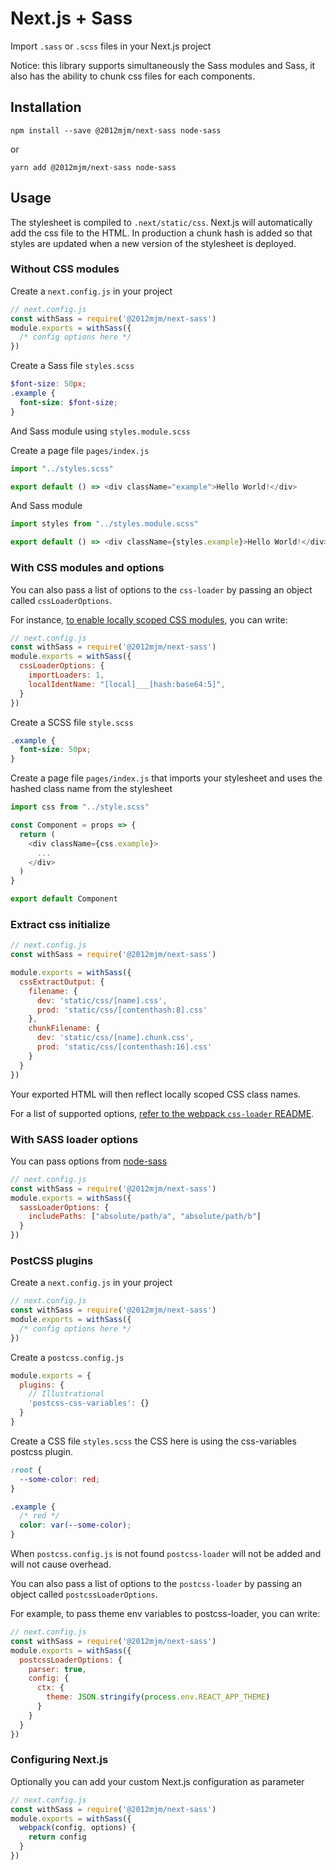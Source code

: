 # Next.js + Sass

Import `.sass` or `.scss` files in your Next.js project

Notice: this library supports simultaneously the Sass modules and Sass, it also has the ability to chunk css files for each components.

## Installation

```
npm install --save @2012mjm/next-sass node-sass
```

or

```
yarn add @2012mjm/next-sass node-sass
```

## Usage

The stylesheet is compiled to `.next/static/css`. Next.js will automatically add the css file to the HTML. 
In production a chunk hash is added so that styles are updated when a new version of the stylesheet is deployed.

### Without CSS modules

Create a `next.config.js` in your project

```js
// next.config.js
const withSass = require('@2012mjm/next-sass')
module.exports = withSass({
  /* config options here */
})
```

Create a Sass file `styles.scss`

```scss
$font-size: 50px;
.example {
  font-size: $font-size;
}
```

And Sass module using `styles.module.scss`

Create a page file `pages/index.js`

```js
import "../styles.scss"

export default () => <div className="example">Hello World!</div>
```

And Sass module

```js
import styles from "../styles.module.scss"

export default () => <div className={styles.example}>Hello World!</div>
```

### With CSS modules and options

You can also pass a list of options to the `css-loader` by passing an object called `cssLoaderOptions`.

For instance, [to enable locally scoped CSS modules](https://github.com/css-modules/css-modules/blob/master/docs/local-scope.md#css-modules--local-scope), you can write:

```js
// next.config.js
const withSass = require('@2012mjm/next-sass')
module.exports = withSass({
  cssLoaderOptions: {
    importLoaders: 1,
    localIdentName: "[local]___[hash:base64:5]",
  }
})
```

Create a SCSS file `style.scss`

```css
.example {
  font-size: 50px;
}
```

Create a page file `pages/index.js` that imports your stylesheet and uses the hashed class name from the stylesheet

```js
import css from "../style.scss"

const Component = props => {
  return (
    <div className={css.example}>
      ...
    </div>
  )
}

export default Component
```



### Extract css initialize

```js
// next.config.js
const withSass = require('@2012mjm/next-sass')

module.exports = withSass({
  cssExtractOutput: {
    filename: {
      dev: 'static/css/[name].css',
      prod: 'static/css/[contenthash:8].css'
    },
    chunkFilename: {
      dev: 'static/css/[name].chunk.css',
      prod: 'static/css/[contenthash:16].css'
    }
  }
})
```

Your exported HTML will then reflect locally scoped CSS class names.

For a list of supported options, [refer to the webpack `css-loader` README](https://github.com/webpack-contrib/css-loader#options).

### With SASS loader options

You can pass options from [node-sass](https://github.com/sass/node-sass#options)

```js
// next.config.js
const withSass = require('@2012mjm/next-sass')
module.exports = withSass({
  sassLoaderOptions: {
    includePaths: ["absolute/path/a", "absolute/path/b"]
  }
})
```

### PostCSS plugins

Create a `next.config.js` in your project

```js
// next.config.js
const withSass = require('@2012mjm/next-sass')
module.exports = withSass({
  /* config options here */
})
```

Create a `postcss.config.js`

```js
module.exports = {
  plugins: {
    // Illustrational
    'postcss-css-variables': {}
  }
}
```

Create a CSS file `styles.scss` the CSS here is using the css-variables postcss plugin.

```css
:root {
  --some-color: red;
}

.example {
  /* red */
  color: var(--some-color);
}
```

When `postcss.config.js` is not found `postcss-loader` will not be added and will not cause overhead.

You can also pass a list of options to the `postcss-loader` by passing an object called `postcssLoaderOptions`.

For example, to pass theme env variables to postcss-loader, you can write:

```js
// next.config.js
const withSass = require('@2012mjm/next-sass')
module.exports = withSass({
  postcssLoaderOptions: {
    parser: true,
    config: {
      ctx: {
        theme: JSON.stringify(process.env.REACT_APP_THEME)
      }
    }
  }
})
```

### Configuring Next.js

Optionally you can add your custom Next.js configuration as parameter

```js
// next.config.js
const withSass = require('@2012mjm/next-sass')
module.exports = withSass({
  webpack(config, options) {
    return config
  }
})
```
